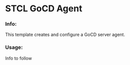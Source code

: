 # STCL GoCD Agent

### Info:

 This template creates and configure a GoCD server agent.

### Usage:

 Info to follow
